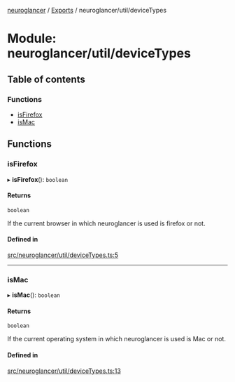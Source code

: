 [neuroglancer](../README.md) / [Exports](../modules.md) / neuroglancer/util/deviceTypes

# Module: neuroglancer/util/deviceTypes

## Table of contents

### Functions

- [isFirefox](neuroglancer_util_deviceTypes.md#isfirefox)
- [isMac](neuroglancer_util_deviceTypes.md#ismac)

## Functions

### isFirefox

▸ **isFirefox**(): `boolean`

#### Returns

`boolean`

If the current browser in which neuroglancer is used is firefox or not.

#### Defined in

[src/neuroglancer/util/deviceTypes.ts:5](https://github.com/ActiveBrainAtlas2/neuroglancer/blob/91617476/src/neuroglancer/util/deviceTypes.ts#L5)

___

### isMac

▸ **isMac**(): `boolean`

#### Returns

`boolean`

If the current operating system in which neuroglancer is used is Mac or not.

#### Defined in

[src/neuroglancer/util/deviceTypes.ts:13](https://github.com/ActiveBrainAtlas2/neuroglancer/blob/91617476/src/neuroglancer/util/deviceTypes.ts#L13)
